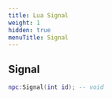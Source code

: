 ```yaml
---
title: Lua Signal
weight: 1
hidden: true
menuTitle: Signal
---
```

## Signal
```lua
npc:Signal(int id); -- void
```